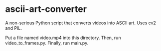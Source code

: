# ascii-art-converter
A non-serious Python script that converts videos into ASCII art. Uses cv2 and PIL.

Put a file named video.mp4 into this directory. Then, run video_to_frames.py. Finally, run main.py.
